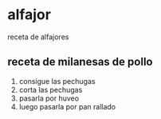 # alfajor
receta de alfajores
## receta de milanesas de pollo
1. consigue las pechugas
2. corta las pechugas 
3. pasarla por huveo
4. luego pasarla por pan rallado
